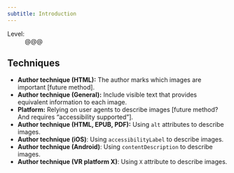 ```yaml
---
subtitle: Introduction
---
```


<dl class="method-card">
  <div>
    <dt>Level:</dt>
    <dd>@@@</dd>
  </div>
</dl>

## Techniques

* **Author technique (HTML):** The author marks which images are important [future method].
* **Author technique (General):** Include visible text that provides equivalent information to each image.
* **Platform:** Relying on user agents to describe images [future method? And requires “accessibility supported”].
* **Author technique (HTML, EPUB, PDF):** Using ```alt``` attributes to describe images.
* **Author technique (iOS)**: Using ```accessibilityLabel``` to describe images.
* **Author technique (Android)**: Using ```contentDescription``` to describe images.
* **Author technique (VR platform X)**: Using ```X``` attribute to describe images.
